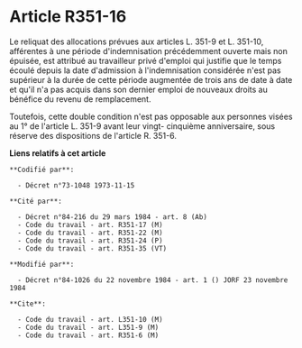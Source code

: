 # Article R351-16

Le reliquat des allocations prévues aux articles L. 351-9 et L. 351-10, afférentes à une période d'indemnisation précédemment
ouverte mais non épuisée, est attribué au travailleur privé d'emploi qui justifie que le temps écoulé depuis la date
d'admission à l'indemnisation considérée n'est pas supérieur à la durée de cette période augmentée de trois ans de date à
date et qu'il n'a pas acquis dans son dernier emploi de nouveaux droits au bénéfice du revenu de remplacement.

Toutefois, cette double condition n'est pas opposable aux personnes visées au 1° de l'article L. 351-9 avant leur vingt-
cinquième anniversaire, sous réserve des dispositions de l'article R. 351-6.

**Liens relatifs à cet article**

	**Codifié par**:

	  - Décret n°73-1048 1973-11-15

	**Cité par**:

	  - Décret n°84-216 du 29 mars 1984 - art. 8 (Ab)
	  - Code du travail - art. R351-17 (M)
	  - Code du travail - art. R351-22 (M)
	  - Code du travail - art. R351-24 (P)
	  - Code du travail - art. R351-35 (VT)

	**Modifié par**:

	  - Décret n°84-1026 du 22 novembre 1984 - art. 1 () JORF 23 novembre 1984

	**Cite**:

	  - Code du travail - art. L351-10 (M)
	  - Code du travail - art. L351-9 (M)
	  - Code du travail - art. R351-6 (M)
